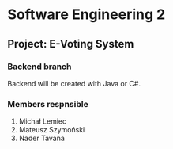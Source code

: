 # Software Engineering 2
## Project: E-Voting System
### Backend branch
Backend will be created with Java or C#.

### Members respnsible
1. Michał Lemiec
2. Mateusz Szymoński
3. Nader Tavana

